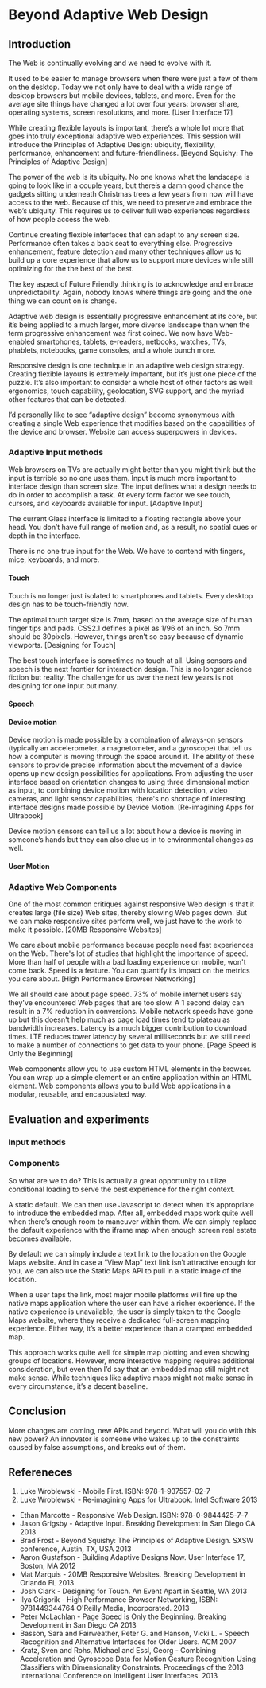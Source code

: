 # Beyond Adaptive Web Design

## Introduction

The Web is continually evolving and we need to evolve with it.

It used to be easier to manage browsers when there were just a few of them on the desktop. Today we not only have to deal with a wide range of desktop browsers but mobile devices, tablets, and more. Even for the average site things have changed a lot over four years: browser share, operating systems, screen resolutions, and more. [User Interface 17]

While creating flexible layouts is important, there’s a whole lot more that goes into truly exceptional adaptive web experiences. This session will introduce the Principles of Adaptive Design: ubiquity, flexibility, performance, enhancement and future-friendliness. [Beyond Squishy: The Principles of Adaptive Design]

The power of the web is its ubiquity. No one knows what the landscape is going to look like in a couple years, but there’s a damn good chance the gadgets sitting underneath Christmas trees a few years from now will have access to the web.
Because of this, we need to preserve and embrace the web’s ubiquity. This requires us to deliver full web experiences regardless of how people access the web.

Continue creating flexible interfaces that can adapt to any screen size. Performance often takes a back seat to everything else. Progressive enhancement, feature detection and many other techniques allow us to build up a core experience that allow us to support more devices while still optimizing for the the best of the best.

The key aspect of Future Friendly thinking is to acknowledge and embrace unpredictability. Again, nobody knows where things are going and the one thing we can count on is change.

Adaptive web design is essentially progressive enhancement at its core, but it’s being applied to a much larger, more diverse landscape than when the term progressive enhancement was first coined. We now have Web-enabled smartphones, tablets, e-readers, netbooks, watches, TVs, phablets, notebooks, game consoles, and a whole bunch more.

Responsive design is one technique in an adaptive web design strategy. Creating flexible layouts is extremely important, but it’s just one piece of the puzzle. It’s also important to consider a whole host of other factors as well: ergonomics, touch capability, geolocation, SVG support, and the myriad other features that can be detected.

I’d personally like to see “adaptive design” become synonymous with creating a single Web experience that modifies based on the capabilities of the device and browser. Website can access superpowers in devices.

### Adaptive Input methods

Web browsers on TVs are actually might better than you might think but the input is terrible so no one uses them. Input is much more important to interface design than screen size. The input defines what a design needs to do in order to accomplish a task. At every form factor we see touch, cursors, and keyboards available for input. [Adaptive Input]

The current Glass interface is limited to a floating rectangle above your head. You don’t have full range of motion and, as a result, no spatial cues or depth in the interface.

There is no one true input for the Web. We have to contend with fingers, mice, keyboards, and more.

#### Touch

Touch is no longer just isolated to smartphones and tablets. Every desktop design has to be touch-friendly now.

The optimal touch target size is 7mm, based on the average size of human finger tips and pads. CSS2.1 defines a pixel as 1/96 of an inch. So 7mm should be 30pixels. However, things aren’t so easy because of dynamic viewports. [Designing for Touch]

The best touch interface is sometimes no touch at all. Using sensors and speech is the next frontier for interaction design. This is no longer science fiction but reality. The challenge for us over the next few years is not designing for one input but many.

#### Speech

#### Device motion

Device motion is made possible by a combination of always-on sensors (typically an accelerometer, a magnetometer, and a gyroscope) that tell us how a computer is moving through the space around it. The ability of these sensors to provide precise information about the movement of a device opens up new design possibilities for applications. From adjusting the user interface based on orientation changes to using three dimensional motion as input, to combining device motion with location detection, video cameras, and light sensor capabilities, there's no shortage of interesting interface designs made possible by Device Motion. [Re-imagining Apps for Ultrabook]

Device motion sensors can tell us a lot about how a device is moving in someone’s hands but they can also clue us in to environmental changes as well.

#### User Motion


### Adaptive Web Components

One of the most common critiques against responsive Web design is that it creates large (file size) Web sites, thereby slowing Web pages down. But we can make responsive sites perform well, we just have to the work to make it possible. [20MB Responsive Websites]

We care about mobile performance because people need fast experiences on the Web. There's lot of studies that highlight the importance of speed. More than half of people with a bad loading experience on mobile, won't come back.
Speed is a feature. You can quantify its impact on the metrics you care about. [High Performance Browser Networking]

We all should care about page speed. 73% of mobile internet users say they've encountered Web pages that are too slow. A 1 second delay can result in a 7% reduction in conversions.
Mobile network speeds have gone up but this doesn't help much as page load times tend to plateau as bandwidth increases. Latency is a much bigger contribution to download times. LTE reduces tower latency by several milliseconds but we still need to make a number of connections to get data to your phone. [Page Speed is Only the Beginning]

Web components allow you to use custom HTML elements in the browser. You can wrap up a simple element or an entire application within an HTML element. Web components allows you to build Web applications in a modular, reusable, and encapuslated way.

## Evaluation and experiments 

### Input methods

### Components

So what are we to do? This is actually a great opportunity to utilize conditional loading to serve the best experience for the right context.

A static default. We can then use Javascript to detect when it’s appropriate to introduce the embedded map. After all, embedded maps work quite well when there’s enough room to maneuver within them. We can simply replace the default experience with the iframe map when enough screen real estate becomes available.

By default we can simply include a text link to the location on the Google Maps website. And in case a “View Map” text link isn’t attractive enough for you, we can also use the Static Maps API to pull in a static image of the location.

When a user taps the link, most major mobile platforms will fire up the native maps application where the user can have a richer experience. If the native experience is unavailable, the user is simply taken to the Google Maps website, where they receive a dedicated full-screen mapping experience. Either way, it’s a better experience than a cramped embedded map.

This approach works quite well for simple map plotting and even showing groups of locations. However, more interactive mapping requires additional consideration, but even then I’d say that an embedded map still might not make sense. While techniques like adaptive maps might not make sense in every circumstance, it’s a decent baseline.

## Conclusion

More changes are coming, new APIs and beyond. What will you do with this new power? An innovator is someone who wakes up to the constraints caused by false assumptions, and breaks out of them.

## Refereneces

1.  Luke Wroblewski - Mobile First. ISBN: 978-1-937557-02-7
2.  Luke Wroblewski - Re-imagining Apps for Ultrabook. Intel Software 2013
-   Ethan Marcotte - Responsive Web Design. ISBN: 978-0-9844425-7-7
-   Jason Grigsby - Adaptive Input. Breaking Development in San Diego CA 2013
-   Brad Frost - Beyond Squishy: The Principles of Adaptive Design. SXSW conference, Austin, TX, USA 2013
-   Aaron Gustafson - Building Adaptive Designs Now. User Interface 17, Boston, MA 2012
-   Mat Marquis - 20MB Responsive Websites. Breaking Development in Orlando FL 2013
-   Josh Clark - Designing for Touch. An Event Apart in Seattle, WA 2013
-   Ilya Grigorik - High Performance Browser Networking, ISBN: 9781449344764 O'Reilly Media, Incorporated. 2013
-   Peter McLachlan - Page Speed is Only the Beginning. Breaking Development in San Diego CA 2013
-   Basson, Sara and Fairweather, Peter G. and Hanson, Vicki L. - Speech Recognition and Alternative Interfaces for Older Users. ACM 2007
-   Kratz, Sven and Rohs, Michael and Essl, Georg - Combining Acceleration and Gyroscope Data for Motion Gesture Recognition Using Classifiers with Dimensionality Constraints. Proceedings of the 2013 International Conference on Intelligent User Interfaces. 2013
  





   

